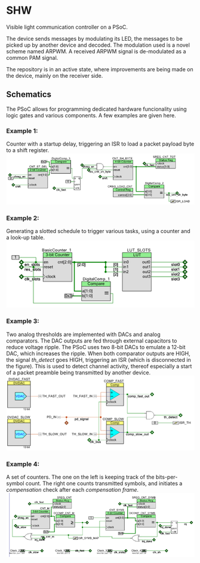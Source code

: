 # SHW
Visible light communication controller on a PSoC.

The device sends messages by modulating its LED, the messages to be picked up by another device and decoded. The modulation used is a novel scheme named ARPWM. A received ARPWM signal is de-modulated as a common PAM signal.

The repository is in an active state, where improvements are being made on the device, mainly on the receiver side.


## Schematics
The PSoC allows for programming dedicated hardware funcionality using logic gates and various components. A few examples are given here.

### Example 1:
Counter with a startup delay, triggering an ISR to load a packet payload byte to a shift register.
![alt text](images/cnt1.png?raw=true "Counter with startup delay")

### Example 2:
Generating a slotted schedule to trigger various tasks, using a counter and a look-up table.
![alt text](images/slots.PNG?raw=true "Slotted schedule")

### Example 3:
Two analog thresholds are implemented with DACs and analog comparators. The DAC outputs are fed through external capacitors to reduce voltage ripple. The PSoC uses two 8-bit DACs to emulate a 12-bit DAC, which increases the ripple. When both comparator outputs are HIGH, the signal *th_detect* goes HIGH, triggering an ISR (which is disconnected in the figure). This is used to detect channel activity, thereof especially a start of a packet preamble being transmitted by another device.
![alt text](images/th.PNG?raw=true "Thresholds")

### Example 4:
A set of counters. The one on the left is keeping track of the bits-per-symbol count. The right one counts transmitted symbols, and initiates a *compensation* check after each *compensation frame*.
![alt text](images/tx_schem_cnt_sym.png?raw=true "Thresholds")
